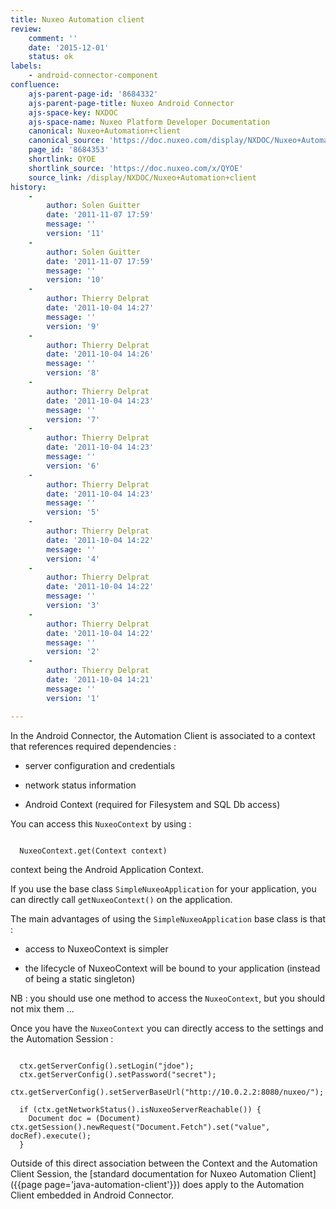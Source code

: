 ```yaml
---
title: Nuxeo Automation client
review:
    comment: ''
    date: '2015-12-01'
    status: ok
labels:
    - android-connector-component
confluence:
    ajs-parent-page-id: '8684332'
    ajs-parent-page-title: Nuxeo Android Connector
    ajs-space-key: NXDOC
    ajs-space-name: Nuxeo Platform Developer Documentation
    canonical: Nuxeo+Automation+client
    canonical_source: 'https://doc.nuxeo.com/display/NXDOC/Nuxeo+Automation+client'
    page_id: '8684353'
    shortlink: QYOE
    shortlink_source: 'https://doc.nuxeo.com/x/QYOE'
    source_link: /display/NXDOC/Nuxeo+Automation+client
history:
    - 
        author: Solen Guitter
        date: '2011-11-07 17:59'
        message: ''
        version: '11'
    - 
        author: Solen Guitter
        date: '2011-11-07 17:59'
        message: ''
        version: '10'
    - 
        author: Thierry Delprat
        date: '2011-10-04 14:27'
        message: ''
        version: '9'
    - 
        author: Thierry Delprat
        date: '2011-10-04 14:26'
        message: ''
        version: '8'
    - 
        author: Thierry Delprat
        date: '2011-10-04 14:23'
        message: ''
        version: '7'
    - 
        author: Thierry Delprat
        date: '2011-10-04 14:23'
        message: ''
        version: '6'
    - 
        author: Thierry Delprat
        date: '2011-10-04 14:23'
        message: ''
        version: '5'
    - 
        author: Thierry Delprat
        date: '2011-10-04 14:22'
        message: ''
        version: '4'
    - 
        author: Thierry Delprat
        date: '2011-10-04 14:22'
        message: ''
        version: '3'
    - 
        author: Thierry Delprat
        date: '2011-10-04 14:22'
        message: ''
        version: '2'
    - 
        author: Thierry Delprat
        date: '2011-10-04 14:21'
        message: ''
        version: '1'

---
```

In the Android Connector, the Automation Client is associated to a context that references required dependencies :

*   server configuration and credentials

*   network status information

*   Android Context (required for Filesystem and SQL Db access)

You can access this `NuxeoContext` by using :

```

  NuxeoContext.get(Context context)

```

context being the Android Application Context.

If you use the base class `SimpleNuxeoApplication` for your application, you can directly call `getNuxeoContext()` on the application.

The main advantages of using the `SimpleNuxeoApplication` base class is that :

*   access to NuxeoContext is simpler

*   the lifecycle of NuxeoContext will be bound to your application (instead of being a static singleton)

NB : you should use one method to access the `NuxeoContext`, but you should not mix them ...

Once you have the `NuxeoContext` you can directly access to the settings and the Automation Session :

```

  ctx.getServerConfig().setLogin("jdoe"); 
  ctx.getServerConfig().setPassword("secret"); 
  ctx.getServerConfig().setServerBaseUrl("http://10.0.2.2:8080/nuxeo/");

  if (ctx.getNetworkStatus().isNuxeoServerReachable()) {
    Document doc = (Document) ctx.getSession().newRequest("Document.Fetch").set("value", docRef).execute();
  }

```

Outside of this direct association between the Context and the Automation Client Session, the [standard documentation for Nuxeo Automation Client]({{page page='java-automation-client'}}) does apply to the Automation Client embedded in Android Connector.